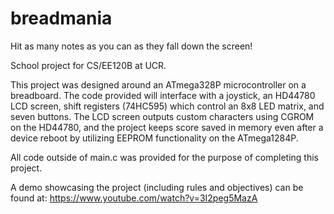 # breadmania
Hit as many notes as you can as they fall down the screen!

School project for CS/EE120B at UCR. 

This project was designed around an ATmega328P microcontroller on a breadboard. The code provided will interface with a joystick, an HD44780 LCD screen, shift registers (74HC595) which control an 8x8 LED matrix, and seven buttons. The LCD screen outputs custom characters using CGROM on the HD44780, and the project keeps score saved in memory even after a device reboot by utilizing EEPROM functionality on the ATmega1284P.

All code outside of main.c was provided for the purpose of completing this project.

A demo showcasing the project (including rules and objectives) can be found at: https://www.youtube.com/watch?v=3I2peg5MazA
